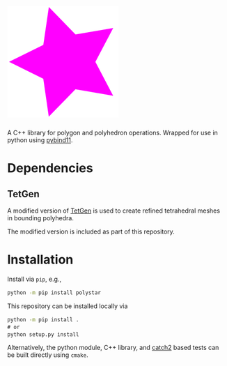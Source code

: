 # ![polystar]
A C++ library for polygon and polyhedron operations.
Wrapped for use in python using [pybind11](https://github.com/pybind/pybind11).

[polystar]: https://raw.githubusercontent.com/g5t/polystar/master/polystar.svg

# Dependencies
## TetGen
A modified version of [TetGen](http://tetgen.org) is used to create
refined tetrahedral meshes in bounding polyhedra.

The modified version is included as part of this repository.

# Installation
Install via `pip`, e.g.,
```cmd
python -m pip install polystar
```

This repository can be installed locally via
```cmd
python -m pip install .
# or 
python setup.py install
```

Alternatively, the python module, C++ library, and [catch2](https://github.com/catchorg/Catch2) based tests can be built directly using `cmake`.

